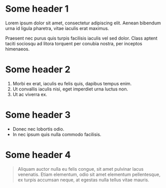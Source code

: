 # Some header 1

Lorem ipsum dolor sit amet, consectetur adipiscing elit. Aenean bibendum urna id ligula pharetra, vitae iaculis erat maximus.

Praesent nec purus quis turpis facilisis iaculis vel sed dolor. Class aptent taciti sociosqu ad litora torquent per conubia nostra, per inceptos himenaeos.

# Some header 2

1. Morbi ex erat, iaculis eu felis quis, dapibus tempus enim.
2. Ut convallis iaculis nisi, eget imperdiet urna luctus non.
3. Ut ac viverra ex.

# Some header 3

* Donec nec lobortis odio.
* In nec ipsum quis nulla commodo facilisis.

# Some header 4

> Aliquam auctor nulla eu felis congue, sit amet pulvinar lacus venenatis. 
Etiam elementum, odio sit amet elementum pellentesque, ex turpis accumsan neque, at egestas nulla tellus vitae mauris.
